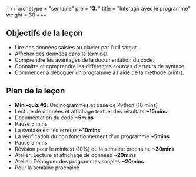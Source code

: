 +++
archetype = "semaine"
pre = "<b>3. </b>"
title = "Interagir avec le programme"
weight = 30
+++

## Objectifs de la leçon

- Lire des données saisies au clavier par l’utilisateur.
- Afficher des données dans le terminal.
- Comprendre les avantages de la documentation du code.
- Connaitre et comprendre les différentes sources d'erreurs de syntaxe.
- Commencer à déboguer un programme à l'aide de la méthode print().


## Plan de la leçon

- **Mini-quiz #2**: Ordinogrammes et base de Python (10 mins)
- Lecture de données et affichage textuel des résultats **~15mins**
- Documentation du code **~5mins**
- Pause 5 mins
- La syntaxe est les erreurs **~10mins**
- La vérification du bon fonctionnement d'un programme **~5mins**
- Pause 5 mins
- Révision pour le minitest (10%) de la semaine prochaine **~30mins**
- Atelier: Lecture et affichage de données **~20mins**
- Atelier: Déboguer des programmes simples **~20mins**
- Pour la semaine prochaine

